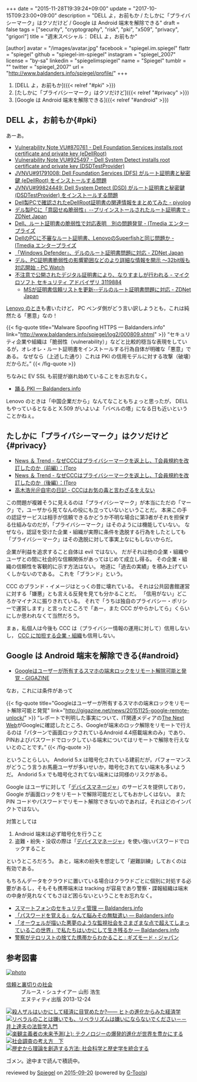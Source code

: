 +++
date = "2015-11-28T19:39:24+09:00"
update = "2017-10-15T09:23:00+09:00"
description = "DELL よ，お前もか / たしかに「プライバシーマーク」はクソだけど / Google は Android 端末を解除できる"
draft = false
tags = ["security", "cryptography", "risk", "pki", "x509", "privacy", "grigori"]
title = "週末スペシャル： DELL よ，お前もか"

[author]
  avatar = "/images/avatar.jpg"
  facebook = "spiegel.im.spiegel"
  flattr = "spiegel"
  github = "spiegel-im-spiegel"
  instagram = "spiegel_2007"
  license = "by-sa"
  linkedin = "spiegelimspiegel"
  name = "Spiegel"
  tumblr = ""
  twitter = "spiegel_2007"
  url = "http://www.baldanders.info/spiegel/profile/"
+++

1. [DELL よ，お前もか]({{< relref "#pki" >}})
1. [たしかに「プライバシーマーク」はクソだけど]({{< relref "#privacy" >}})
1. [Google は Android 端末を解除できる]({{< relref "#android" >}})

## DELL よ，お前もか{#pki}

あーあ。

- [Vulnerability Note VU#870761 - Dell Foundation Services installs root certificate and private key (eDellRoot)](http://www.kb.cert.org/vuls/id/870761)
- [Vulnerability Note VU#925497 - Dell System Detect installs root certificate and private key (DSDTestProvider)](http://www.kb.cert.org/vuls/id/925497)
- [JVNVU#91791008: Dell Foundation Services (DFS) がルート証明書と秘密鍵 (eDellRoot) をインストールする問題](http://jvn.jp/vu/JVNVU91791008/)
- [JVNVU#99824449: Dell System Detect (DSD) がルート証明書と秘密鍵 (DSDTestProvider) をインストールする問題](http://jvn.jp/vu/JVNVU99824449/)
- [Dell製PCで確認されたeDellRoot証明書の関連情報をまとめてみた - piyolog](http://d.hatena.ne.jp/Kango/20151124/1448366156)
- [デル製PCに「意図せぬ脆弱性」--プリインストールされたルート証明書で - ZDNet Japan](http://japan.zdnet.com/article/35073924/)
- [Dell、ルート証明書の脆弱性で対応表明　別の問題発覚 - ITmedia エンタープライズ](http://www.itmedia.co.jp/enterprise/articles/1511/25/news055.html)
- [DellのPCに不審なルート証明書、LenovoのSuperfishと同じ問題か - ITmedia エンタープライズ](http://www.itmedia.co.jp/enterprise/articles/1511/24/news048.html)
- [「Windows Defender」、デルのルート証明書問題に対応 - ZDNet Japan](http://japan.zdnet.com/article/35074095/)
- [デル、PC証明書脆弱性の影響範囲などのより詳細な情報を開示 ～32bit版も対応開始 - PC Watch](http://pc.watch.impress.co.jp/docs/news/20151201_733070.html)
- [不注意で公開されたデジタル証明書により、なりすましが行われる - マイクロソフト セキュリティ アドバイザリ 3119884](https://technet.microsoft.com/ja-jp/library/security/3119884)
    - [MSが証明書信頼リストを更新--デルのルート証明書問題に対応 - ZDNet Japan](http://japan.zdnet.com/article/35074332/)

[Lenovo のとき](http://www.baldanders.info/spiegel/log2/000809.shtml)も書いたけど， PC ベンダ側がどう言い訳しようとも，これは純然たる「悪意」なの！

{{< fig-quote title="Malware Spoofing HTTPS — Baldanders.info" link="http://www.baldanders.info/spiegel/log2/000809.shtml" >}}
<q>セキュリティ企業や組織は「脆弱性（vulnerability）」などと比較的穏当な表現をしているが，オレオレ・ルート証明書をインストールする行為自体が明確な「悪意」である。 なぜなら（上述した通り）これは PKI の信用モデルに対する攻撃（破壊）だからだ。</q>
{{< /fig-quote >}}

ちなみに EV SSL も前提が崩れ始めていることをお忘れなく。

- [踊る PKI — Baldanders.info](http://www.baldanders.info/spiegel/log2/000828.shtml)

Lenovo のときは「中国企業だから」なんてなこともちょっと思ったが， DELL もやっているとなると X.509 がいよいよ「バベルの塔」になる日も近いということかねぇ。

## たしかに「プライバシーマーク」はクソだけど{#privacy}

- [News ＆ Trend - なぜCCCはプライバシーマークを返上し、T会員規約を改訂したのか（前編）：ITpro](http://itpro.nikkeibp.co.jp/atcl/column/14/346926/112000384/?rt=nocnt)
- [News ＆ Trend - なぜCCCはプライバシーマークを返上し、T会員規約を改訂したのか（後編）：ITpro](http://itpro.nikkeibp.co.jp/atcl/column/14/346926/112600387/?cx)
- [高木浩光＠自宅の日記 - CCCはお気の毒と言わざるをえない](http://takagi-hiromitsu.jp/diary/20151121.html#p01)

この問題が複雑そうに見えるのは「プライバシーマーク」が本当にただの「マーク」で，ユーザから見てなんの役にも立っていないということだ。
本来この手の認証サービスは相手が信頼できるかどうか不明な場合に第3者がそれを担保する仕組みなのだが，「プライバシーマーク」はそのようには機能していない。
なぜなら，認証を受けた企業・組織が実際に条件を逸脱する行為をしたとしても「プライバシーマーク」はその逸脱に対して事実上なにもしないからだ。

企業が利益を追求すること自体は evil ではない。
だがそれは他の企業・組織やユーザとの間に社会的な信頼関係があってはじめて成立し得る。
その企業・組織の信頼性を客観的に示す方法はない。
地道に「過去の実績」を積み上げていくしかないのである。
これを「ブランド」という。

CCC のブランド・イメージはとっくの昔に壊れている。
それは公共図書館運営に対する「嫌悪」とも言える反発を見ても分かることだ。
「信用がない」どころかマイナスに振りきれている。
それで「うちは独自のプライバシー・ポリシーで運営します」と言ったところで「あー，また CCC がやらかしてら」くらいにしか思われなくて当然だろう。

まぁ，私個人は今後も CCC は（プライバシー情報の運用に対して）信用しないし， [CCC に加担する企業・組織](http://nukalumix.hateblo.jp/entry/tcardoptoutlist)も信用しない。

## Google は Android 端末を解除できる{#android}

- [Googleはユーザーが所有するスマホの端末ロックをリモート解除可能と発覚 - GIGAZINE](http://gigazine.net/news/20151125-google-remote-unlock/)

なお，これには条件があって

{{< fig-quote title="Googleはユーザーが所有するスマホの端末ロックをリモート解除可能と発覚" link="http://gigazine.net/news/20151125-google-remote-unlock/" >}}
<q>レポートで判明した事実について、IT関連メディアの<a href="http://thenextweb.com/google/2015/11/22/google-can-remotely-bypass-the-passcode-of-at-least-74-of-android-devices-if-ordered/">The Next Web</a>がGoogleに確認したところ、Googleが端末のロック解除をリモートで行えるのは「パターンで画面ロックされているAndroid 4.4搭載端末のみ」であり、PINおよびパスワードでロックしている端末についてはリモートで解除を行えないとのことです。</q>
{{< /fig-quote >}}

ということらしい。
Andorid 5.x は暗号化されている建前だが，パフォーマンスがどうこう言うお馬鹿ユーザが多いせいか，暗号化されてない端末も多いようだ。
Andorid 5.x でも暗号化されてない端末には同様のリスクがある。

Google はユーザに対して「[デバイスマネージャ](https://www.google.com/android/devicemanager)」のサービスを提供しており， Google が画面ロックをリモートで解除可能だとしてもおかしくはない。
また PIN コードやパスワードでリモート解除できないのであれば，それほどのインパクトではない。

対策としては

1. Android 端末は必ず暗号化を行うこと
1. 盗難・紛失・没収の際は「[デバイスマネージャ](https://www.google.com/android/devicemanager)」を使い強いパスワードでロックすること

というところだろう。
あと，端末の紛失を想定して「避難訓練」しておくのは有効である。

もちろんデータをクラウドに置いている場合はクラウドごとに個別に対処する必要があるし，そもそも携帯端末は tracking が容易であり警察・諜報組織は端末の中身が見れなくてもさほど困らないということをお忘れなく。

- [スマートフォンのセキュリティ管理 — Baldanders.info](http://www.baldanders.info/spiegel/log2/000516.shtml)
- [「パスワードを覚える」なんて脳みその無駄遣い — Baldanders.info](http://www.baldanders.info/spiegel/log2/000739.shtml)
- [「オーウェルが描いた悪夢のような監視社会をさまざまな点で超えてしまっているこの世界」で私たちはいかにして生き残るか — Baldanders.info](http://www.baldanders.info/spiegel/log2/000768.shtml)
- [警察がテロリストの捨てた携帯からわかること : ギズモード・ジャパン](http://www.gizmodo.jp/2015/11/what-police-can-learn-from-a-terrorist.html)

## 参考図書

<div class="hreview" ><a class="item url" href="http://www.amazon.co.jp/exec/obidos/ASIN/4757143044/baldandersinf-22/"><img src="http://ecx.images-amazon.com/images/I/413qoSjODUL._SL160_.jpg" alt="photo" class="photo"  /></a><dl ><dt class="fn"><a class="item url" href="http://www.amazon.co.jp/exec/obidos/ASIN/4757143044/baldandersinf-22/">信頼と裏切りの社会</a></dt><dd>ブルース・シュナイアー 山形 浩生 </dd><dd>エヌティティ出版 2013-12-24</dd></dl><p class="similar"><a href="http://www.amazon.co.jp/exec/obidos/ASIN/4622078007/baldandersinf-22/" target="_top"><img src="http://images.amazon.com/images/P/4622078007.09._SCTHUMBZZZ_.jpg"  alt="殺人ザルはいかにして経済に目覚めたか?―― ヒトの進化からみた経済学"  /></a> <a href="http://www.amazon.co.jp/exec/obidos/ASIN/4620323098/baldandersinf-22/" target="_top"><img src="http://images.amazon.com/images/P/4620323098.09._SCTHUMBZZZ_.jpg"  alt="リベラルのことは嫌いでも、リベラリズムは嫌いにならないでください－－井上達夫の法哲学入門"  /></a> <a href="http://www.amazon.co.jp/exec/obidos/ASIN/4152094362/baldandersinf-22/" target="_top"><img src="http://images.amazon.com/images/P/4152094362.09._SCTHUMBZZZ_.jpg"  alt="楽観主義者の未来予測(上): テクノロジーの爆発的進化が世界を豊かにする"  /></a> <a href="http://www.amazon.co.jp/exec/obidos/ASIN/413052027X/baldandersinf-22/" target="_top"><img src="http://images.amazon.com/images/P/413052027X.09._SCTHUMBZZZ_.jpg"  alt="社会調査の考え方　下"  /></a> <a href="http://www.amazon.co.jp/exec/obidos/ASIN/4326302402/baldandersinf-22/" target="_top"><img src="http://images.amazon.com/images/P/4326302402.09._SCTHUMBZZZ_.jpg"  alt="歴史から理論を創造する方法: 社会科学と歴史学を統合する"  /></a> </p>
<p class="description">ゴメン。途中まで読んで積読中。</p>
<p class="gtools" >reviewed by <a href='#maker' class='reviewer'>Spiegel</a> on <abbr class="dtreviewed" title="2015-09-20">2015-09-20</abbr> (powered by <a href="http://www.goodpic.com/mt/aws/index.html" >G-Tools</a>)</p>
</div>
